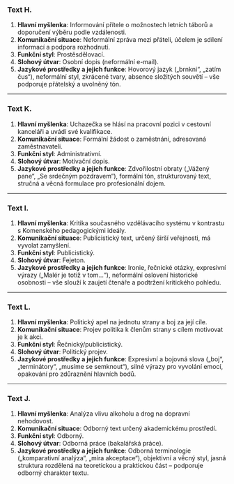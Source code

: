 ### Text H.

1. **Hlavní myšlenka**: Informování přítele o možnostech letních táborů a doporučení výběru podle vzdálenosti.
2. **Komunikační situace**: Neformální zpráva mezi přáteli, účelem je sdílení informací a podpora rozhodnutí.
3. **Funkční styl**: Prostěsdělovací.
4. **Slohový útvar**: Osobní dopis (neformální e-mail).
5. **Jazykové prostředky a jejich funkce**: Hovorový jazyk („brnkni“, „zatím čus“), neformální styl, zkrácené tvary, absence složitých souvětí – vše podporuje přátelský a uvolněný tón.
--- 
### Text K.

1. **Hlavní myšlenka**: Uchazečka se hlásí na pracovní pozici v cestovní kanceláři a uvádí své kvalifikace.
2. **Komunikační situace**: Formální žádost o zaměstnání, adresovaná zaměstnavateli.
3. **Funkční styl**: Administrativní.
4. **Slohový útvar**: Motivační dopis.
5. **Jazykové prostředky a jejich funkce**: Zdvořilostní obraty („Vážený pane“, „Se srdečným pozdravem“), formální tón, strukturovaný text, stručná a věcná formulace pro profesionální dojem.
--- 
### Text I.

1. **Hlavní myšlenka**: Kritika současného vzdělávacího systému v kontrastu s Komenského pedagogickými ideály.
2. **Komunikační situace**: Publicistický text, určený širší veřejnosti, má vyvolat zamyšlení.
3. **Funkční styl**: Publicistický.
4. **Slohový útvar**: Fejeton.
5. **Jazykové prostředky a jejich funkce**: Ironie, řečnické otázky, expresivní výrazy („Malér je totiž v tom…“), neformální oslovení historické osobnosti – vše slouží k zaujetí čtenáře a podtržení kritického pohledu.
--- 
### Text L.

1. **Hlavní myšlenka**: Politický apel na jednotu strany a boj za její cíle.
2. **Komunikační situace**: Projev politika k členům strany s cílem motivovat je k akci.
3. **Funkční styl**: Řečnický/publicistický.
4. **Slohový útvar**: Politický projev.
5. **Jazykové prostředky a jejich funkce**: Expresivní a bojovná slova („boj“, „terminátory“, „musíme se semknout“), silné výrazy pro vyvolání emocí, opakování pro zdůraznění hlavních bodů.
--- 
### Text J.

1. **Hlavní myšlenka**: Analýza vlivu alkoholu a drog na dopravní nehodovost.
2. **Komunikační situace**: Odborný text určený akademickému prostředí.
3. **Funkční styl**: Odborný.
4. **Slohový útvar**: Odborná práce (bakalářská práce).
5. **Jazykové prostředky a jejich funkce**: Odborná terminologie („komparativní analýza“, „míra akceptace“), objektivní a věcný styl, jasná struktura rozdělená na teoretickou a praktickou část – podporuje odborný charakter textu.